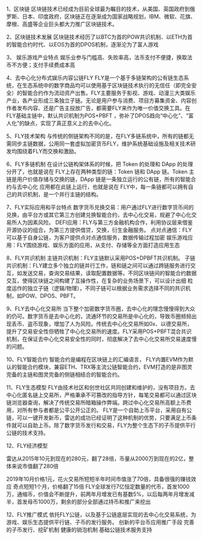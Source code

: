 1、区块链
区块链技术已经成为目前全球最为瞩目的技术，从美国、英国政府到俄罗斯、日本、印度政府，区块链正在逐渐成为国家战略规划，IBM、微软、花旗、摩根、高盛等企业巨头都大力推广区块链技术。

2、区块链技术发展
区块链技术经历了以BTC为首的POW共识机制、以ETH为首的智能合约时代、以EOS为首的DPOS机制，逐渐沦为了富人游戏

3、	娱乐游戏产业特点
娱乐业参与门槛高、失败率高，法币支付不便捷，换取法币不方便；支付手续费成本高

4、去中心化分布式娱乐内容公链FLY
FLY是一个基于多链架构的公有链生态系统，在生态系统中的数字商品均可以使用基于区块链技术执行的无信任（即完全安全）的智能合约作为流动资产出售。FLY主要服务于影视、游戏、动漫三大类娱乐产业，各产业形成三条独立子链。无论是用户参与消费、项目方募集资金、内容创作者发布内容、还是广告主投放广告，都需要FLY来作为唯一价值交换工具。在 FLY基础主链中，默认共识机制为POS+PBFT ，弥补了DPOS趋向“中心化”、“富人化”的缺点，实现了真正意义上的去中心化。

5、FLY技术架构
与传统的侧链架构不同的是，在FLY多链系统中，所有的链都无需同步主链数据，公用同一套虚拟加密货币FLY，维护系统基础设施及相关技术研发均围绕着FLY而交换和激励。

6、FLY多链机制
在设计公链构架体系的时候，把 Token 的处理和 DApp 的处理分开了，也就是说在 FLY上存在两种类型的链：Token 链和 DApp 链。Token 主链是用户价值存储与交换的链，DApp 链是一条独立运行的公有链，所有的智能合约与去中心化 应用都在此链上运行，也就是说在 FLY中，每一条链都可以拥有自己的共识机制，是一个并行主链的结构。

7、FLY实际应用和平台特点
数字货币兑换交易：用户通过FLY进行数字货币间的兑换，由平台方或其它第三方创建兑换智能合约，去中心化交易，规避了中心化交易所人为因素风险。
DEFI应用：FLY与第三方金融机构合作，利⽤协议层来借鉴开源协议的组合，为第三方提供借贷，交换，衍⽣金融服务。
点对点通信：FLY可以基于自身公链，为客户提供点对点通信服务，数据传输过程加密
娱乐游戏应用：FLY围绕游戏、娱乐方面的应用，从支付、存储等全方面打造应用生态

8、FLY共识机制
主链共识机制：FLY主链默认采用POS+DPBFT共识机制。
子链共识机制：FLY建立多个独立的链并行工作，链和链之间可以通过跨链服务进行交互，如发送交易，查询交易结果，读取配置数据等。不同区块链间的智能合约数据交互，使得区块链之间构建了互操作性，在复杂的业务场景下，可以设计出细 粒度运作的独立子链（逻辑/物理），不同子链可以根据业务需求选择不同的共识机制，如POW、DPOS、PBFT。

9、FLY去中心化交易所
当下整个加密数字货币圈，去中心化的理念慢慢得到大众的仍可。数字货币是去中心化的，流通环节的交易所是中心化的，导致币圈频频出现丢币、盗币现象，增加了人为风险。传统去中心化交易所如0x、以德交易所，提升了交易安全性但牺牲了中心化交易所的速度。FLY采用POS+PBFT混合共识机制，在保证去中心化交易安全性的同时，彻底解决了去中心化交易所交易速度慢的问题。

10、FLY智能合约
智能合约是编程在区块链上的汇编语言， FLY内置EVM作为默认的智能合约模块，兼容ETH、TRX等主流公链智能合约，EVM打造的是非图灵完备的主链和图灵完备的侧链相结合的智能合约。

11、FLY生态模型
FLY由技术社区和创世社区共同创建和维护的，没有项目方。去中心化匿名链上交易所，严格秉承不可篡改的指导方针，每笔交易都可以通过区块链浏览器查询，解决了传统交易所暗箱操作弊端。跨过中心化交易所高额上币费用，对所有参与者都是公平公开公正的。
FLY是一个自助上币平台，采用自有公链，可以一键开发新币，雷达的成功已经证明了这种机制的优势，只要满足上币条件就可以自助上币。除了数字货币发行和交易，FLY为整个生态下的子币提供平行公链的技术支持。

12、FLY经济模型

雷达从2015年10元到现在的280元，翻了28倍，币量从2000万到现在的2亿，整体来说市值翻了280倍

2019年10月价格1元，花火交易所短短半年时间市值涨了70倍，具备很强的赚钱效应
奇点短短1个月，价格翻了15倍
FLY全球发行7亿恒定数量的代币，首发1000万，通缩币，价值会不断提升，前两年月增发已有基数5%，以后每两年月增发减半，首发母币1000万，剩余的部分全部通过持币和推广来挖出

12、FLY推广模式
依托FLY公链，以及基于公链底层实现的去中心化交易系统，为游戏、娱乐生态提供平行链、子币的发行服务。
创新的平台币应用推广手段
完善的子币发行、挖矿机制
健康的销泡机制
基础公链技术服务支持
